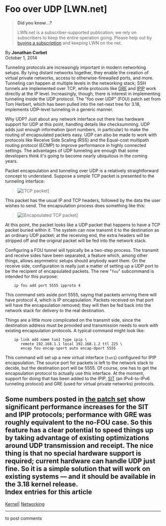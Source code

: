 # Foo over UDP [LWN.net]

> **Did you know...?**
> 
> LWN.net is a subscriber-supported publication; we rely on subscribers to keep the entire operation going. Please help out by [buying a subscription](/Promo/nst-nag4/subscribe) and keeping LWN on the net. 

By **Jonathan Corbet**  
October 1, 2014 

Tunneling protocols are increasingly important in modern networking setups. By tying distant networks together, they enable the creation of virtual private networks, access to otherwise-firewalled ports, and more. Tunneling can happen at multiple levels in the networking stack; SSH tunnels are implemented over TCP, while protocols like [GRE](http://en.wikipedia.org/wiki/Generic_Routing_Encapsulation) and [IPIP](http://en.wikipedia.org/wiki/IP_in_IP) work directly at the IP level. Increasingly, though, there is interest in implementing tunneling inside the UDP protocol. The "foo over UDP" (FOU) patch set from Tom Herbert, which has been pulled into the net-next tree for 3.18, implements UDP-level tunneling in a generic manner. 

Why UDP? Just about any network interface out there has hardware support for UDP at this point, handling details like checksumming. UDP adds just enough information (port numbers, in particular) to make the routing of encapsulated packets easy. UDP can also be made to work with protocols like Receive Side Scaling (RSS) and the Equal-cost multipath routing protocol (ECMP) to improve performance in highly connected settings. The advantages of UDP tunneling are enough that some developers think it's going to become nearly ubiquitous in the coming years. 

Packet encapsulation and tunneling over UDP is a relatively straightforward concept to understand. Suppose a simple TCP packet is presented to the tunneling interface: 

> ![\[TCP packet\]](https://static.lwn.net/images/2014/fou.png)

This packet has the usual IP and TCP headers, followed by the data the user wishes to send. The encapsulation process does something like this: 

> ![\[Encapsulated TCP packet\]](https://static.lwn.net/images/2014/fou-encap.png)

At this point, the packet looks like a UDP packet that happens to have a TCP packet buried within it. The system can now transmit it to the destination as an ordinary UDP packet; at the receiving end, the extra headers will be stripped off and the original packet will be fed into the network stack. 

Configuring a FOU tunnel will typically be a two-step process. The transmit and receive sides have been separated, a feature which, among other things, allows asymmetric setups should anybody want them. On the receive side, configuration is really just a matter of setting up a UDP port to be the recipient of encapsulated packets. The new "`fou`" subcommand is intended for this purpose: 
    
    
        ip fou add port 5555 ipproto 4
    

This command sets aside port 5555, saying that packets arriving there will have protocol 4, which is IP encapsulation. Packets received on that port will have the encapsulation removed; they will then be fed back into the network stack for delivery to the real destination. 

Things are a little more complicated on the transmit side, since the destination address must be provided and transmission needs to work with existing encapsulation protocols. A typical command might look like: 
    
    
        ip link add name tun1 type ipip \
           remote 192.168.1.1 local 192.168.1.2 ttl 225 \
           encap fou encap-sport auto encap-dport 5555
    

This command will set up a new virtual interface (`tun1`) configured for IPIP encapsulation. The source port for packets is left to the network stack to decide, but the destination port will be 5555. Of course, one has to get the encapsulation protocol to actually use this interface. At the moment, support for doing that has been added to the IPIP, [SIT](http://www.linuxfoundation.org/collaborate/workgroups/networking/tunneling#SIT_tunnels) (an IPv4-to-IPv6 tunneling protocol) and GRE (used for virtual private networks) protocols. 

Some numbers posted in [the patch set](/Articles/614433/) show significant performance increases for the SIT and IPIP protocols; performance with GRE was roughly equivalent to the no-FOU case. So this feature has a clear potential to speed things up by taking advantage of existing optimizations around UDP transmission and receipt. The nice thing is that no special hardware support is required; current hardware can handle UDP just fine. So it is a simple solution that will work on existing systems — and it should be available in the 3.18 kernel release.  
Index entries for this article  
---  
[Kernel](/Kernel/Index)| [Networking](/Kernel/Index#Networking)  
  


* * *

to post comments 
